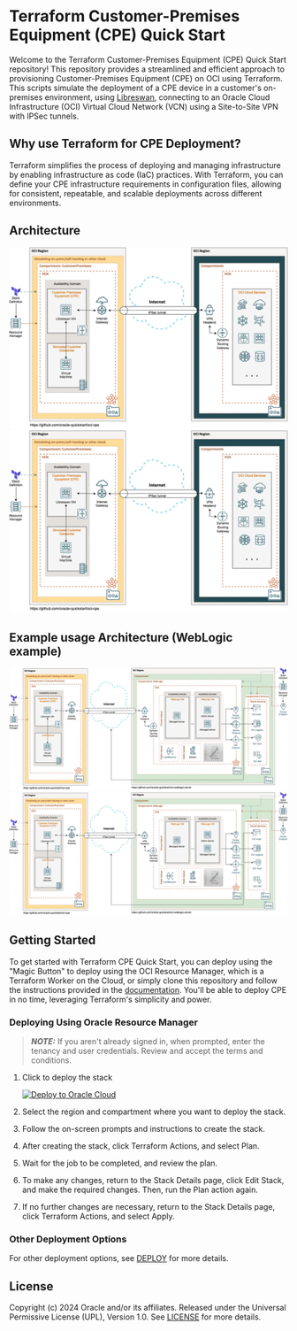 # Terraform Customer-Premises Equipment (CPE) Quick Start

Welcome to the Terraform Customer-Premises Equipment (CPE) Quick Start repository! This repository provides a streamlined and efficient approach to provisioning Customer-Premises Equipment (CPE) on OCI using Terraform. This scripts simulate the deployment of a CPE device in a customer's on-premises environment, using [Libreswan](https://libreswan.org/), connecting to an Oracle Cloud Infrastructure (OCI) Virtual Cloud Network (VCN) using a Site-to-Site VPN with IPSec tunnels.

## Why use Terraform for CPE Deployment?

Terraform simplifies the process of deploying and managing infrastructure by enabling infrastructure as code (IaC) practices. With Terraform, you can define your CPE infrastructure requirements in configuration files, allowing for consistent, repeatable, and scalable deployments across different environments.

## Architecture

![OCI CPE Architecture](./images/oci_cpe_generic_architecture.png#gh-light-mode-only)![OCI CPE Architecture - Dark Mode](./images/oci_cpe_generic_architecture_dark.png#gh-dark-mode-only)

## Example usage Architecture (WebLogic example)

![OCI CPE Tutorial Architecture](./images/oci_cpe_wls_tutorial_architecture.png#gh-light-mode-only)![OCI CPE Architecture - Dark Mode](./images/oci_cpe_wls_tutorial_architecture_dark.png#gh-dark-mode-only)

## Getting Started

To get started with Terraform CPE Quick Start, you can deploy using the "Magic Button" to deploy using the OCI Resource Manager, which is a Terraform Worker on the Cloud, or simply clone this repository and follow the instructions provided in the [documentation](./DEPLOY.md). You'll be able to deploy CPE in no time, leveraging Terraform's simplicity and power.

### Deploying Using Oracle Resource Manager

> ___NOTE:___ If you aren't already signed in, when prompted, enter the tenancy and user credentials. Review and accept the terms and conditions.

1. Click to deploy the stack

    [![Deploy to Oracle Cloud][magic_button]][magic_cpe_stack]

1. Select the region and compartment where you want to deploy the stack.

1. Follow the on-screen prompts and instructions to create the stack.

1. After creating the stack, click Terraform Actions, and select Plan.

1. Wait for the job to be completed, and review the plan.

1. To make any changes, return to the Stack Details page, click Edit Stack, and make the required changes. Then, run the Plan action again.

1. If no further changes are necessary, return to the Stack Details page, click Terraform Actions, and select Apply.

### Other Deployment Options

For other deployment options, see [DEPLOY](./DEPLOY.md) for more details.

## License

Copyright (c) 2024 Oracle and/or its affiliates.
Released under the Universal Permissive License (UPL), Version 1.0.
See [LICENSE](./LICENSE) for more details.

[magic_button]: https://oci-resourcemanager-plugin.plugins.oci.oraclecloud.com/latest/deploy-to-oracle-cloud.svg
[magic_cpe_stack]: https://cloud.oracle.com/resourcemanager/stacks/create?zipUrl=https://github.com/oracle-quickstart/oci-cpe/releases/latest/download/oci-cpe-stack.zip
